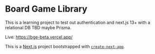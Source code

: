# Board Game Library

This is a learning project to test out authentication and next.js 13+ with a relational DB TBD maybe Prisma.

Live: https://bge-beta.vercel.app/

This is a [Next.js](https://nextjs.org/) project bootstrapped with [`create-next-app`](https://github.com/vercel/next.js/tree/canary/packages/create-next-app).
